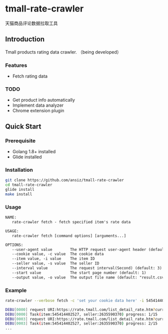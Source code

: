 # tmall-rate-crawler

天猫商品评论数据拉取工具

## Introduction

Tmall products rating data crawler. （being developed）

### Features

- Fetch rating data

### TODO

- Get product info automatically
- Implement data analyzer
- Chrome extension plugin

## Quick Start

### Prerequisite

- Golang 1.8+ installed
- Glide installed

### Installation

```bash
git clone https://github.com/ansiz/tmall-rate-crawler
cd tmall-rate-crawler
glide install
make install
```

### Usage

```txt
NAME:
   rate-crawler fetch - fetch specified item's rate data

USAGE:
   rate-crawler fetch [command options] [arguments...]

OPTIONS:
   --user-agent value        The HTTP request user-agent header (default: "Mozilla/5.0 (Macintosh; Intel Mac OS X 10_14_3) AppleWebKit/537.36 (KHTML, like Gecko) Chrome/72.0.3626.121 Safari/537.36")
   --cookie value, -c value  The cookie data
   --item value, -i value    The item ID
   --seller value, -s value  The seller ID
   --interval value          The request interval(Second) (default: 3)
   --start value             The start page number (default: 1)
   --output value, -o value  The output file name (default: "result.csv")
```

### Example

```bash
rate-crawler --verbose fetch -c 'set your cookie data here' -i 545414402527 -s 2635590370

DEBU[0000] request URI:https://rate.tmall.com/list_detail_rate.htm?currentPage=1&itemId=545414402527&sellerId=2635590370
DEBU[0000] Task(item:545414402527, seller:2635590370) progress: 1/15
DEBU[0003] request URI:https://rate.tmall.com/list_detail_rate.htm?currentPage=2&itemId=545414402527&sellerId=2635590370
DEBU[0003] Task(item:545414402527, seller:2635590370) progress: 2/15
...
```